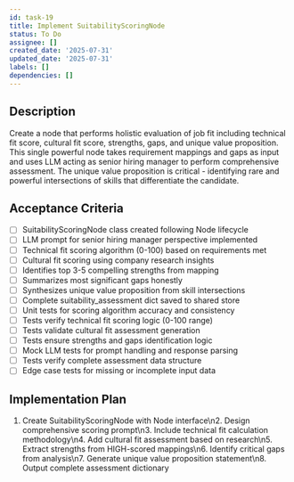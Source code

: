 ```yaml
---
id: task-19
title: Implement SuitabilityScoringNode
status: To Do
assignee: []
created_date: '2025-07-31'
updated_date: '2025-07-31'
labels: []
dependencies: []
---
```


## Description

Create a node that performs holistic evaluation of job fit including technical fit score, cultural fit score, strengths, gaps, and unique value proposition. This single powerful node takes requirement mappings and gaps as input and uses LLM acting as senior hiring manager to perform comprehensive assessment. The unique value proposition is critical - identifying rare and powerful intersections of skills that differentiate the candidate.
## Acceptance Criteria

- [ ] SuitabilityScoringNode class created following Node lifecycle
- [ ] LLM prompt for senior hiring manager perspective implemented
- [ ] Technical fit scoring algorithm (0-100) based on requirements met
- [ ] Cultural fit scoring using company research insights
- [ ] Identifies top 3-5 compelling strengths from mapping
- [ ] Summarizes most significant gaps honestly
- [ ] Synthesizes unique value proposition from skill intersections
- [ ] Complete suitability_assessment dict saved to shared store
- [ ] Unit tests for scoring algorithm accuracy and consistency
- [ ] Tests verify technical fit scoring logic (0-100 range)
- [ ] Tests validate cultural fit assessment generation
- [ ] Tests ensure strengths and gaps identification logic
- [ ] Mock LLM tests for prompt handling and response parsing
- [ ] Tests verify complete assessment data structure
- [ ] Edge case tests for missing or incomplete input data

## Implementation Plan

1. Create SuitabilityScoringNode with Node interface\n2. Design comprehensive scoring prompt\n3. Include technical fit calculation methodology\n4. Add cultural fit assessment based on research\n5. Extract strengths from HIGH-scored mappings\n6. Identify critical gaps from analysis\n7. Generate unique value proposition statement\n8. Output complete assessment dictionary
